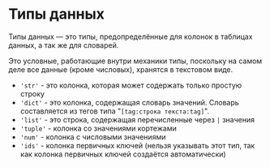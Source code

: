 # Типы данных

Типы данных — это типы, предопределённые для колонок в таблицах данных, а так же для словарей.

Это условные, работающие внутри механики типы, поскольку на самом деле все данные (кроме числовых), хранятся в текстовом виде.

* `'str'` - это колонка, которая может содержать только простую строку
* `'dict'` - это колонка, содержащая словарь значений. Словарь составляется из тегов типа "`[tag:строка текста:tag]`".
* `'list'` - это строка, содержащая перечисленные через `|` значения
* `'tuple'` - колонка со значениями кортежами
* `'num'` - колонка с числовыми значениями
* `'ids'` - колонка первичных ключей (нельзя указывать этот тип, так как колонка первичных ключей создаётся автоматически)